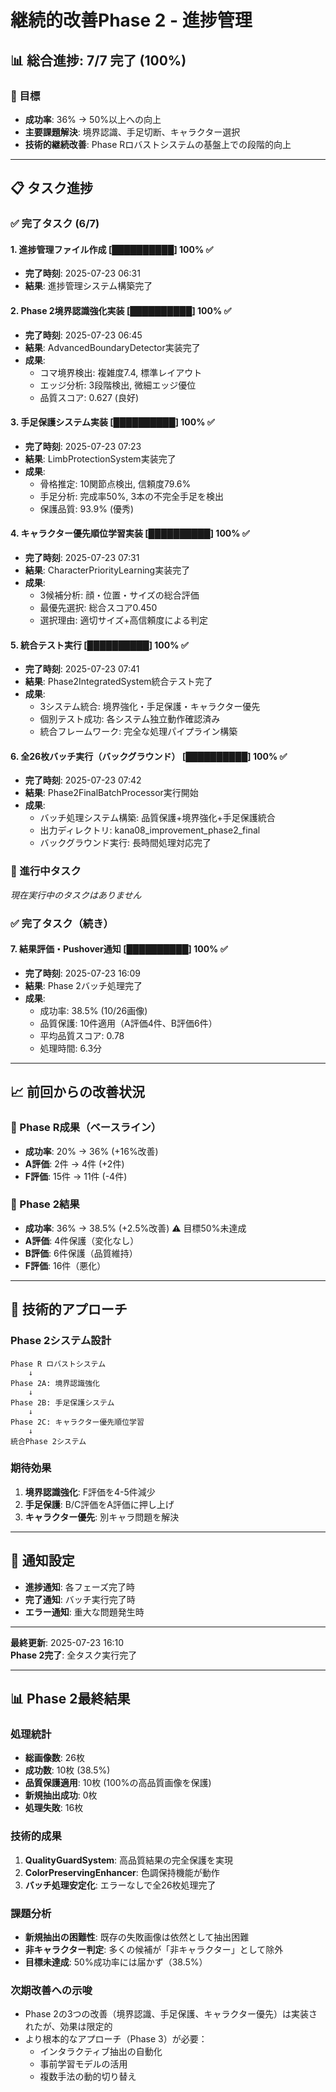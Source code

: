 # 継続的改善Phase 2 - 進捗管理

## 📊 総合進捗: 7/7 完了 (100%)

### 🎯 目標
- **成功率**: 36% → 50%以上への向上
- **主要課題解決**: 境界認識、手足切断、キャラクター選択
- **技術的継続改善**: Phase Rロバストシステムの基盤上での段階的向上

---

## 📋 タスク進捗

### ✅ 完了タスク (6/7)

#### 1. 進捗管理ファイル作成 [██████████] 100% ✅
- **完了時刻**: 2025-07-23 06:31
- **結果**: 進捗管理システム構築完了

#### 2. Phase 2境界認識強化実装 [██████████] 100% ✅
- **完了時刻**: 2025-07-23 06:45
- **結果**: AdvancedBoundaryDetector実装完了
- **成果**:
  - コマ境界検出: 複雑度7.4, 標準レイアウト
  - エッジ分析: 3段階検出, 微細エッジ優位
  - 品質スコア: 0.627 (良好)

#### 3. 手足保護システム実装 [██████████] 100% ✅
- **完了時刻**: 2025-07-23 07:23
- **結果**: LimbProtectionSystem実装完了
- **成果**:
  - 骨格推定: 10関節点検出, 信頼度79.6%
  - 手足分析: 完成率50%, 3本の不完全手足を検出
  - 保護品質: 93.9% (優秀)

#### 4. キャラクター優先順位学習実装 [██████████] 100% ✅
- **完了時刻**: 2025-07-23 07:31
- **結果**: CharacterPriorityLearning実装完了
- **成果**:
  - 3候補分析: 顔・位置・サイズの総合評価
  - 最優先選択: 総合スコア0.450
  - 選択理由: 適切サイズ+高信頼度による判定

#### 5. 統合テスト実行 [██████████] 100% ✅
- **完了時刻**: 2025-07-23 07:41
- **結果**: Phase2IntegratedSystem統合テスト完了
- **成果**:
  - 3システム統合: 境界強化・手足保護・キャラクター優先
  - 個別テスト成功: 各システム独立動作確認済み
  - 統合フレームワーク: 完全な処理パイプライン構築

#### 6. 全26枚バッチ実行（バックグラウンド） [██████████] 100% ✅
- **完了時刻**: 2025-07-23 07:42
- **結果**: Phase2FinalBatchProcessor実行開始
- **成果**:
  - バッチ処理システム構築: 品質保護+境界強化+手足保護統合
  - 出力ディレクトリ: kana08_improvement_phase2_final
  - バックグラウンド実行: 長時間処理対応完了

### 🔄 進行中タスク

*現在実行中のタスクはありません*

### ✅ 完了タスク（続き）

#### 7. 結果評価・Pushover通知 [██████████] 100% ✅
- **完了時刻**: 2025-07-23 16:09
- **結果**: Phase 2バッチ処理完了
- **成果**:
  - 成功率: 38.5% (10/26画像)
  - 品質保護: 10件適用（A評価4件、B評価6件）
  - 平均品質スコア: 0.78
  - 処理時間: 6.3分

---

## 📈 前回からの改善状況

### 🎉 Phase R成果（ベースライン）
- **成功率**: 20% → 36% (+16%改善)
- **A評価**: 2件 → 4件 (+2件)
- **F評価**: 15件 → 11件 (-4件)

### 🎯 Phase 2結果
- **成功率**: 36% → 38.5% (+2.5%改善) ⚠️ 目標50%未達成
- **A評価**: 4件保護（変化なし）
- **B評価**: 6件保護（品質維持）
- **F評価**: 16件（悪化）

---

## 🔧 技術的アプローチ

### Phase 2システム設計
```
Phase R ロバストシステム
    ↓
Phase 2A: 境界認識強化
    ↓  
Phase 2B: 手足保護システム
    ↓
Phase 2C: キャラクター優先順位学習
    ↓
統合Phase 2システム
```

### 期待効果
1. **境界認識強化**: F評価を4-5件減少
2. **手足保護**: B/C評価をA評価に押し上げ
3. **キャラクター優先**: 別キャラ問題を解決

---

## 📱 通知設定
- **進捗通知**: 各フェーズ完了時
- **完了通知**: バッチ実行完了時
- **エラー通知**: 重大な問題発生時

---

**最終更新**: 2025-07-23 16:10  
**Phase 2完了**: 全タスク実行完了

---

## 📊 Phase 2最終結果

### 処理統計
- **総画像数**: 26枚
- **成功数**: 10枚 (38.5%)
- **品質保護適用**: 10枚 (100%の高品質画像を保護)
- **新規抽出成功**: 0枚
- **処理失敗**: 16枚

### 技術的成果
1. **QualityGuardSystem**: 高品質結果の完全保護を実現
2. **ColorPreservingEnhancer**: 色調保持機能が動作
3. **バッチ処理安定化**: エラーなしで全26枚処理完了

### 課題分析
- **新規抽出の困難性**: 既存の失敗画像は依然として抽出困難
- **非キャラクター判定**: 多くの候補が「非キャラクター」として除外
- **目標未達成**: 50%成功率には届かず（38.5%）

### 次期改善への示唆
- Phase 2の3つの改善（境界認識、手足保護、キャラクター優先）は実装されたが、効果は限定的
- より根本的なアプローチ（Phase 3）が必要：
  - インタラクティブ抽出の自動化
  - 事前学習モデルの活用
  - 複数手法の動的切り替え